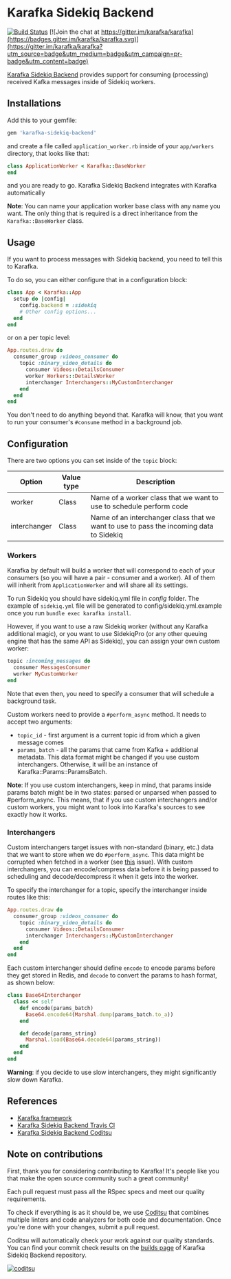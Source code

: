 # Karafka Sidekiq Backend

[![Build Status](https://travis-ci.org/karafka/sidekiq-backend.png)](https://travis-ci.org/karafka/sidekiq-backend)
[![Join the chat at https://gitter.im/karafka/karafka](https://badges.gitter.im/karafka/karafka.svg)](https://gitter.im/karafka/karafka?utm_source=badge&utm_medium=badge&utm_campaign=pr-badge&utm_content=badge)

[Karafka Sidekiq Backend](https://github.com/karafka/sidekiq-backend) provides support for consuming (processing) received Kafka messages inside of Sidekiq workers.

## Installations

Add this to your gemfile:

```ruby
gem 'karafka-sidekiq-backend'
```

and create a file called ```application_worker.rb``` inside of your ```app/workers``` directory, that looks like that:

```ruby
class ApplicationWorker < Karafka::BaseWorker
end
```

and you are ready to go. Karafka Sidekiq Backend integrates with Karafka automatically

**Note**: You can name your application worker base class with any name you want. The only thing that is required is a direct inheritance from the ```Karafka::BaseWorker``` class.

## Usage

If you want to process messages with Sidekiq backend, you need to tell this to Karafka.

To do so, you can either configure that in a configuration block:

```ruby
class App < Karafka::App
  setup do |config|
    config.backend = :sidekiq
    # Other config options...
  end
end
```

or on a per topic level:

```ruby
App.routes.draw do
  consumer_group :videos_consumer do
    topic :binary_video_details do
      consumer Videos::DetailsConsumer
      worker Workers::DetailsWorker
      interchanger Interchangers::MyCustomInterchanger
    end
  end
end
```

You don't need to do anything beyond that. Karafka will know, that you want to run your consumer's ```#consume``` method in a background job.

## Configuration

There are two options you can set inside of the ```topic``` block:

| Option       | Value type | Description                                                                                                       |
|--------------|------------|-------------------------------------------------------------------------------------------------------------------|
| worker       | Class      | Name of a worker class that we want to use to schedule perform code                                               |
| interchanger | Class      | Name of an interchanger class that we want to use to pass the incoming data to Sidekiq                            |


### Workers

Karafka by default will build a worker that will correspond to each of your consumers (so you will have a pair - consumer and a worker). All of them will inherit from ```ApplicationWorker``` and will share all its settings.

To run Sidekiq you should have sidekiq.yml file in *config* folder. The example of ```sidekiq.yml``` file will be generated to config/sidekiq.yml.example once you run ```bundle exec karafka install```.

However, if you want to use a raw Sidekiq worker (without any Karafka additional magic), or you want to use SidekiqPro (or any other queuing engine that has the same API as Sidekiq), you can assign your own custom worker:

```ruby
topic :incoming_messages do
  consumer MessagesConsumer
  worker MyCustomWorker
end
```

Note that even then, you need to specify a consumer that will schedule a background task.

Custom workers need to provide a ```#perform_async``` method. It needs to accept two arguments:

 - ```topic_id``` - first argument is a current topic id from which a given message comes
 - ```params_batch``` - all the params that came from Kafka + additional metadata. This data format might be changed if you use custom interchangers. Otherwise, it will be an instance of Karafka::Params::ParamsBatch.

**Note**: If you use custom interchangers, keep in mind, that params inside params batch might be in two states: parsed or unparsed when passed to #perform_async. This means, that if you use custom interchangers and/or custom workers, you might want to look into Karafka's sources to see exactly how it works.

### Interchangers

Custom interchangers target issues with non-standard (binary, etc.) data that we want to store when we do ```#perform_async```. This data might be corrupted when fetched in a worker (see [this](https://github.com/karafka/karafka/issues/30) issue). With custom interchangers, you can encode/compress data before it is being passed to scheduling and decode/decompress it when it gets into the worker.

To specify the interchanger for a topic, specify the interchanger inside routes like this:

```ruby
App.routes.draw do
  consumer_group :videos_consumer do
    topic :binary_video_details do
      consumer Videos::DetailsConsumer
      interchanger Interchangers::MyCustomInterchanger
    end
  end
end
```
Each custom interchanger should define `encode` to encode params before they get stored in Redis, and `decode` to convert the params to hash format, as shown below:

```ruby
class Base64Interchanger
  class << self
    def encode(params_batch)
      Base64.encode64(Marshal.dump(params_batch.to_a))
    end

    def decode(params_string)
      Marshal.load(Base64.decode64(params_string))
    end
  end
end

```

**Warning**: if you decide to use slow interchangers, they might significantly slow down Karafka.

## References

* [Karafka framework](https://github.com/karafka/karafka)
* [Karafka Sidekiq Backend Travis CI](https://travis-ci.org/karafka/karafka-sidekiq-backend)
* [Karafka Sidekiq Backend Coditsu](https://app.coditsu.io/karafka/repositories/karafka-sidekiq-backend)

## Note on contributions

First, thank you for considering contributing to Karafka! It's people like you that make the open source community such a great community!

Each pull request must pass all the RSpec specs and meet our quality requirements.

To check if everything is as it should be, we use [Coditsu](https://coditsu.io) that combines multiple linters and code analyzers for both code and documentation. Once you're done with your changes, submit a pull request.

Coditsu will automatically check your work against our quality standards. You can find your commit check results on the [builds page](https://app.coditsu.io/karafka/repositories/karafka-sidekiq-backend/builds/commit_builds) of Karafka Sidekiq Backend repository.

[![coditsu](https://coditsu.io/assets/quality_bar.svg)](https://app.coditsu.io/karafka/repositories/karafka-sidekiq-backend/builds/commit_builds)
